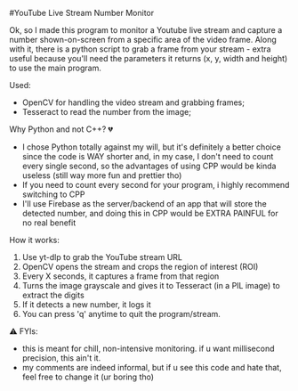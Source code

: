 #YouTube Live Stream Number Monitor

Ok, so I made this program to monitor a Youtube live stream and capture a number shown-on-screen from a specific area of the video frame.
Along with it, there is a python script to grab a frame from your stream - extra useful because you'll need the parameters it returns (x, y, width and height) to use the main program.

Used:
- OpenCV for handling the video stream and grabbing frames;
- Tesseract to read the number from the image;

Why Python and not C++? 💔
- I chose Python totally against my will, but it's definitely a better choice since the code is WAY shorter and, in my case, I don't need to count every single second, so the advantages of using CPP would be kinda useless (still way more fun and prettier tho)
- If you need to count every second for your program, i highly recommend switching to CPP
- I'll use Firebase as the server/backend of an app that will store the detected number, and doing this in CPP would be EXTRA PAINFUL for no real benefit

How it works:
1. Use yt-dlp to grab the YouTube stream URL
2. OpenCV opens the stream and crops the region of interest (ROI)
3. Every X seconds, it captures a frame from that region
4. Turns the image grayscale and gives it to Tesseract (in a PIL image) to extract the digits
5. If it detects a new number, it logs it
6. You can press 'q' anytime to quit the program/stream.

⚠️ FYIs:
- this is meant for chill, non-intensive monitoring. if u want millisecond precision, this ain't it.
- my comments are indeed informal, but if u see this code and hate that, feel free to change it (ur boring tho)